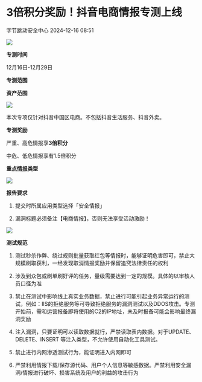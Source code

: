 #  3倍积分奖励！抖音电商情报专测上线   
 字节跳动安全中心   2024-12-16 08:51  
  
![](https://mmbiz.qpic.cn/sz_mmbiz_png/gAcolpf06WqCpcicib2icAz1JguG3Jcl7PzcHO0cjIWlgnRa60CRnfp6xws7fL3RXBIOD1RKkqrYzgeia0zUBLTRIg/640?wx_fmt=png&from=appmsg "")  
  
  
**专测时间**  
  
  
  
12月16日-12月29日  
  
**专测范围**  
  
  
  
**资产范围**  
  
  
![](https://mmbiz.qpic.cn/sz_mmbiz_png/gAcolpf06WqCpcicib2icAz1JguG3Jcl7Pzt3LdxDREG0qELoUNsMMYyMg0WwfYaa1kcnapyp6wSd63u06ESVUJibQ/640?wx_fmt=png&from=appmsg "")  
  
  
  
本次专项仅针对抖音中国区电商。不包括抖音生活服务、抖音外卖。  
  
  
**专测奖励**  
  
  
  
严重、高危情报享**3倍积分**  
  
中危、低危情报享有1.5倍积分  
  
  
**重点情报类型**  
  
  
  
![](https://mmbiz.qpic.cn/sz_mmbiz_png/gAcolpf06WqCpcicib2icAz1JguG3Jcl7PzIu1j2P0fHZHbT8ZVOlT90friaLxbbSmyibRrJTTAniaAG1amhfAnKnMXw/640?wx_fmt=png&from=appmsg "")  
  
**报告要求**  
  
  
1. 提交时所属应用类型选择「安全情报」  
  
1. 漏洞标题必须备注【电商情报】，否则无法享受活动激励！  
  
![](https://mmbiz.qpic.cn/sz_mmbiz_png/gAcolpf06WqCpcicib2icAz1JguG3Jcl7PzJ5yqQ3S0duNxsBLic4AYyypcXKSRhuC54CtJOmc0icovVM3eQhcRWoLA/640?wx_fmt=png&from=appmsg "")  
  
  
**测试规范**  
  
  
1. 测试秒杀作弊、绕过规则批量获取红包等情报时，能够证明危害即可，禁止大规模刷取获利，一经发现取消情报奖励并保留追究法律责任的权利  
  
1. 涉及到众包或刷单刷好评的任务，量级需要达到一定的规模。具体的以审核人员口径为准  
  
1. 禁止在测试中影响线上真实业务数据，禁止进行可能引起业务异常运行的测试，例如：IIS的拒绝服务等可导致拒绝服务的漏洞测试以及DDOS攻击。专测开始前，需和运营报备即将使用的C2的IP地址，未及时报备可能会影响最终漏洞奖励  
  
1. 注入漏洞，只要证明可以读取数据就行，严禁读取表内数据。对于UPDATE、DELETE、INSERT 等注入类型，不允许使用自动化工具测试。  
  
1. 禁止进行内网渗透测试行为，能证明进入内网即可  
  
1. 严禁利用情报下载/保存源代码、用户个人信息等敏感数据。严禁利用安全漏洞/情报进行破坏、损害系统及用户的利益的攻击行为  
  
  
  
